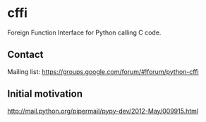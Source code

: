 cffi
====

Foreign Function Interface for Python calling C code.

Contact
-------

Mailing list: https://groups.google.com/forum/#!forum/python-cffi


Initial motivation
------------------

http://mail.python.org/pipermail/pypy-dev/2012-May/009915.html
